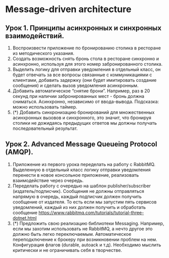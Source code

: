 # Message-driven architecture
## Урок 1. Принципы асинхронных и синхронных взаимодействий.
1. Воспроизвести приложение по бронированию столика в ресторане из методического указания.
2. Создать возможность снять бронь стола в ресторане синхронно и асинхронно, используя для этого номер забронированного столика.
3. Выделить логику для отправки уведомления в отдельный класс, он будет отвечать за все вопросы связанные с коммуникациями с клиентами, добавить задержку (они будет имитировать создание сообщения) и сделать вызов уведомления асинхронным.
4. Добавить автоматическое “снятие брони”. Например, раз в 20 секунд при наличии забронированных мест - бронь должна сниматься. Асинхронно, независимо от ввода-вывода. Подсказка: можно использовать таймер.
5. (*) Добавить синхронизацию бронирований для множественных асинхронных вызовов и синхронного, это значит, что бронируя столики не дожидаясь предыдущих ответов мы должны получать последовательный результат.

## Урок 2. Advanced Message Queueing Protocol (AMQP).
1. Приложение из первого урока переделать на работу с RabbitMQ. Выделенную в отдельный класс логику отправки уведомления перенести в новое консольное приложение, реализовать взаимодействие через очередь.
2. Переделать работу с очередью на шаблон publisher/subscriber (издатель/подписчик). Сообщения не должны отправляться напрямую в очередь, каждый подписчик должен получить сообщение от издателя. То есть если мы запустим пять сервисов уведомлений, каждый из них должен получить и обработать сообщение https://www.rabbitmq.com/tutorials/tutorial-three-dotnet.html
3. (*) Предложить свою реализацию библиотеки Messaging. Например, если мы захотим использовать не RabbitMQ, а нечто другое это должно быть легко переключаемым. Автоматическое переподключение к брокеру при возникновении проблем на нем. Конфигурация флагов (durable, autoack и т.д). Необходимо мыслить критически и не ограничивать себя в творчестве.
